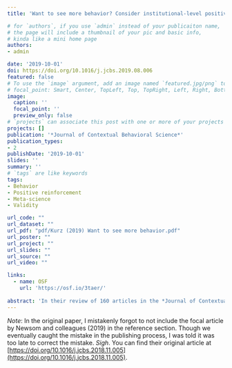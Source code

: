```yaml
---
title: 'Want to see more behavior? Consider institutional-level positive reinforcement'

# for `authors`, if you use `admin` instead of your publicaiton name,
# the page will include a thumbnail of your pic and basic info,
# kinda like a mini home page
authors:
- admin

date: '2019-10-01'
doi: https://doi.org/10.1016/j.jcbs.2019.08.006
featured: false
# To use the `image` argument, add an image named `featured.jpg/png` to your page's folder.
# focal_point: Smart, Center, TopLeft, Top, TopRight, Left, Right, BottomLeft, Bottom, BottomRight.
image:
  caption: ''
  focal_point: ''
  preview_only: false
# `projects` can associate this post with one or more of your projects
projects: []
publication: '*Journal of Contextual Behavioral Science*'
publication_types:
- 2
publishDate: '2019-10-01'
slides: ''
summary: ''
# `tags` are like keywords
tags:
- Behavior
- Positive reinforcement
- Meta-science
- Validity

url_code: ""
url_dataset: ""
url_pdf: "pdf/Kurz (2019) Want to see more behavior.pdf"
url_poster: ""
url_project: ""
url_slides: ""
url_source: ""
url_video: ""

links:
  - name: OSF
    url: 'https://osf.io/3taer/'
    
abstract: 'In their review of 160 articles in the *Journal of Contextual Behavioral Science* (*JCBS*), Newsome, Newsome, Fuller & Meyer (2019) argued prior *JCBS* authors have disproportionately relied on self-report measures to the neglect of more overt measures of behavior. I agree that increasing the frequency of more overt behavioral measures of behavior could potentially improve the quality of the scholarship within *JCBS*. To encourage these changes, we might consider a fuller analysis of the factors maintaining the status quo, and further discuss the practical ways we might reinforce the behaviors we desire among our fellow scientists. In this commentary, I offer several steps the leadership within *JCBS* and the Association for Contextual Behavioral Science (ACBS) might take to encourage these changes. With skillfully-applied positive reinforcement, we might use our science to improve our science.'
---
```


*Note*: In the original paper, I mistakenly forgot to not include the focal article by Newsom and colleagues (2019) in the reference section. Though we eventually caught the mistake in the publishing process, I was told it was too late to correct the mistake. *Sigh*. You can find their original article at [https://doi.org/10.1016/j.jcbs.2018.11.005](https://doi.org/10.1016/j.jcbs.2018.11.005).
